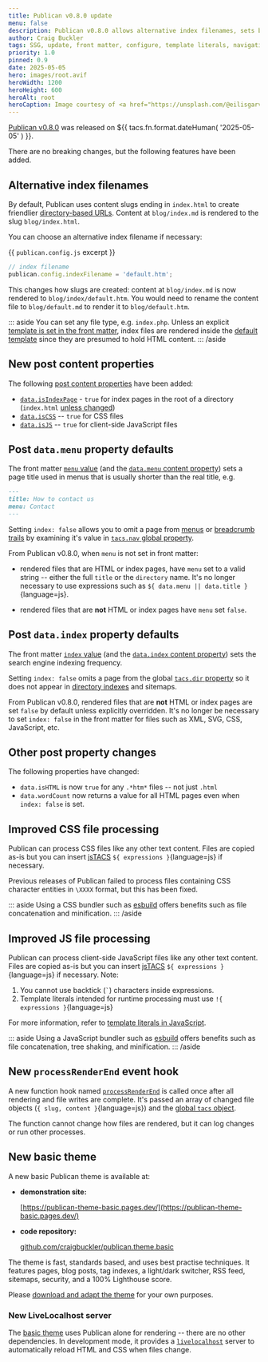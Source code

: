 ```yaml
---
title: Publican v0.8.0 update
menu: false
description: Publican v0.8.0 allows alternative index filenames, sets better default properties, and has a new event hook. An example theme is available.
author: Craig Buckler
tags: SSG, update, front matter, configure, template literals, navigation, event hooks
priority: 1.0
pinned: 0.9
date: 2025-05-05
hero: images/root.avif
heroWidth: 1200
heroHeight: 600
heroAlt: root
heroCaption: Image courtesy of <a href="https://unsplash.com/@eilisgarvey">Eilis Garvey</a>
---
```


[Publican v0.8.0](https://www.npmjs.com/package/publican) was released on <time datetime="${{ tacs.fn.format.dateISO( '2025-05-02' ) }}">${{ tacs.fn.format.dateHuman( '2025-05-05' ) }}</time>.

There are no breaking changes, but the following features have been added.


## Alternative index filenames

By default, Publican uses content slugs ending in `index.html` to create friendlier [directory-based URLs](--ROOT--docs/setup/content/#directory-structure). Content at `blog/index.md` is rendered to the slug `blog/index.html`.

You can choose an alternative index filename if necessary:

{{ `publican.config.js` excerpt }}
```js
// index filename
publican.config.indexFilename = 'default.htm';
```

This changes how slugs are created: content at `blog/index.md` is now rendered to `blog/index/default.htm`. You would need to rename the content file to `blog/default.md` to render it to `blog/default.htm`.

::: aside
You can set any file type, e.g. `index.php`. Unless an explicit [template is set in the front matter](--ROOT--docs/reference/front-matter/#template), index files are rendered inside the [default template](#default-template) since they are presumed to hold HTML content.
::: /aside


## New post content properties

The following [post content properties](--ROOT--docs/reference/content-properties/) have been added:

* [`data.isIndexPage`](--ROOT--docs/reference/content-properties/#dataisindexpage) - `true` for index pages in the root of a directory (`index.html` [unless changed](#alternative-index-filenames))
* [`data.isCSS`](--ROOT--docs/reference/content-properties/#dataiscss) -- `true` for CSS files
* [`data.isJS`](--ROOT--docs/reference/content-properties/#dataisjs) -- `true` for client-side JavaScript files


## Post `data.menu` property defaults

The front matter [`menu` value](--ROOT--docs/reference/front-matter/#menu) (and the [`data.menu` content property](--ROOT--docs/reference/content-properties/#datamenu)) sets a page title used in menus that is usually shorter than the real title, e.g.

```md
---
title: How to contact us
menu: Contact
---
```

Setting `index: false` allows you to omit a page from [menus](--ROOT--docs/recipe/navigation/main-menu/) or [breadcrumb trails](--ROOT--docs/recipe/navigation/breadcrumb-links/) by examining it's value in [`tacs.nav` global property](--ROOT--docs/reference/global-properties/#tacsnav).

From Publican v0.8.0, when `menu` is not set in front matter:

* rendered files that are HTML or index pages, have `menu` set to a valid string -- either the full `title` or the `directory` name. It's no longer necessary to use expressions such as `${ data.menu || data.title }`{language=js}.

* rendered files that are **not** HTML or index pages have `menu` set `false`.


## Post `data.index` property defaults

The front matter [`index` value](--ROOT--docs/reference/front-matter/#index) (and the [`data.index` content property](--ROOT--docs/reference/content-properties/#dataindex)) sets the search engine indexing frequency.

Setting `index: false` omits a page from the global [`tacs.dir` property](--ROOT--docs/reference/global-properties/#tacsdir) so it does not appear in [directory indexes](--ROOT--docs/setup/directory-indexes/) and sitemaps.

From Publican v0.8.0, rendered files that are **not** HTML or index pages are set `false` by default unless explicitly overridden. It's no longer be necessary to set `index: false` in the front matter for files such as XML, SVG, CSS, JavaScript, etc.


## Other post property changes

The following properties have changed:

* `data.isHTML` is now `true` for any `.*htm*` files -- not just `.html`
* `data.wordCount` now returns a value for all HTML pages even when `index: false` is set.


## Improved CSS file processing

Publican can process CSS files like any other text content. Files are copied as-is but you can insert [jsTACS](--ROOT--docs/setup/jstacs/) `${ expressions }`{language=js} if necessary.

Previous releases of Publican failed to process files containing CSS character entities in `\XXXX` format, but this has been fixed.

::: aside
Using a CSS bundler such as [esbuild](--ROOT--docs/recipe/build/esbuild/) offers benefits such as file concatenation and minification.
::: /aside


## Improved JS file processing

Publican can process client-side JavaScript files like any other text content. Files are copied as-is but you can insert [jsTACS](--ROOT--docs/setup/jstacs/) `${ expressions }`{language=js} if necessary. Note:

1. You cannot use backtick (<code>`</code>) characters inside expressions.
1. Template literals intended for runtime processing must use `!{ expressions }`{language=js}

For more information, refer to [template literals in JavaScript](--ROOT--docs/setup/jstacs/#template-literals-in-javascript).

::: aside
Using a JavaScript bundler such as [esbuild](--ROOT--docs/recipe/build/esbuild/) offers benefits such as file concatenation, tree shaking, and minification.
::: /aside


## New `processRenderEnd` event hook

A new function hook named [`processRenderEnd`](--ROOT--docs/reference/event-functions/#processrenderend) is called once after all rendering and file writes are complete. It's passed an array of changed file objects (`{ slug, content }`{language=js}) and the [global `tacs` object](--ROOT--docs/reference/global-properties/).

The function cannot change how files are rendered, but it can log changes or run other processes.


## New basic theme

A new basic Publican theme is available at:

* **demonstration site:**

  [https://publican-theme-basic.pages.dev/](https://publican-theme-basic.pages.dev/)

* **code repository:**

  [github.com/craigbuckler/publican.theme.basic](https://github.com/craigbuckler/publican.theme.basic)

The theme is fast, standards based, and uses best practise techniques. It features pages, blog posts, tag indexes, a light/dark switcher, RSS feed, sitemaps, security, and a 100% Lighthouse score.

Please [download and adapt the theme](https://github.com/craigbuckler/publican.theme.basic) for your own purposes.


### New LiveLocalhost server

The [basic theme](#new-basic-theme) uses Publican alone for rendering -- there are no other dependencies. In development mode, it provides a [`livelocalhost`](https://www.npmjs.com/package/livelocalhost) server to automatically reload HTML and CSS when files change.
